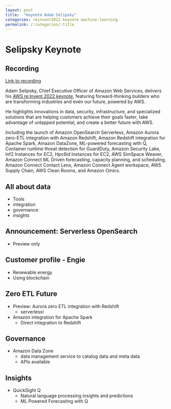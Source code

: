 ```yaml
---
layout: post
title:  "Keynote Adam Selipsky"
categories: reinvent2022 keynote machine-learning
permalink: /:categories/:title
---
```


# Selipsky Keynote

## Recording

[Link to recording](https://www.youtube.com/watch?v=Xus8C2s5K9A)

Adam Selipsky, Chief Executive Officer of Amazon Web Services, delivers his [AWS re:Invent 2022 keynote](https://www.youtube.com/watch?v=Xus8C2s5K9A), featuring forward-thinking builders who are transforming industries and even our future, powered by AWS.

He highlights innovations in data, security, infrastructure, and specialized solutions that are helping customers achieve their goals faster, take advantage of untapped potential, and create a better future with AWS.

Including the launch of Amazon OpenSearch Serverless, Amazon Aurora zero-ETL integration with Amazon Redshift, Amazon Redshift integration for Apache Spark, Amazon DataZone, ML-powered forecasting with Q, Container runtime threat detection for GuardDuty, Amazon Security Lake, Inf2 Instances for EC2, Hpc6id Instances for EC2, AWS SimSpace Weaver, Amazon Connect ML Driven forecasting, capacity planning, and scheduling, Amazon Connect Contact Lens, Amazon Connect Agent workspace, AWS Supply Chain, AWS Clean Rooms, and Amazon Omics.

## All about data

- Tools
- integration
- governance
- insights

## Announcement: Serverless OpenSearch

- Preview only

## Customer profile - Engie

- Renewable energy
- Using blockchain

## Zero ETL Future

- Preview: Aurora zero ETL integration with Redshift
  - serverless!
- Amazon integration for Apache Spark
  - Direct integration to Redshift

## Governance

- Amazon Data Zone
  - data management service to catalog data and meta data
  - APIs available

## Insights

- QuickSight Q
  - Natural language processing insights and predictions
  - ML Powered Forecasting with Q
